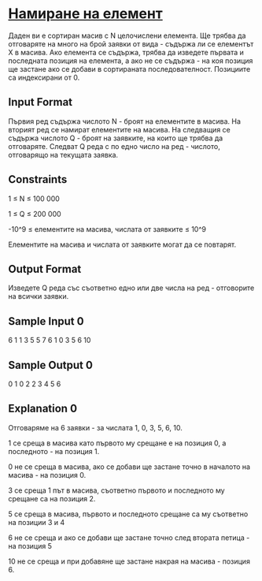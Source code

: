 # [Намиране на елемент](https://www.hackerrank.com/contests/sda-2019-2020-exam-2e3nr4rr/challenges/find-element-sda)

Даден ви е сортиран масив с N целочислени елемента. Ще трябва да отговаряте на много на брой заявки от вида - съдържа ли се елементът X в масива. Ако елемента се съдържа, трябва да изведете първата и последната позиция на елемента, а ако не се съдържа - на коя позиция ще застане ако се добави в сортираната последователност. Позициите са индексирани от 0.

## Input Format

Първия ред съдържа числото N - броят на елементите в масива. На вторият ред се намират елементите на масива. На следващия се съдържа числото Q - броят на заявките, на които ще трябва да отговаряте. Следват Q реда с по едно число на ред - числото, отговарящо на текущата заявка.

## Constraints

1 ≤ N ≤ 100 000

1 ≤ Q ≤ 200 000

-10^9 ≤ елементите на масива, числата от заявките ≤ 10^9

Елементите на масива и числата от заявките могат да се повтарят.

## Output Format

Изведете Q реда със съответно едно или две числа на ред - отговорите на всички заявки.

## Sample Input 0

6
1 1 3 5 5 7
6
1
0
3
5
6
10

## Sample Output 0

0 1
0
2 2
3 4
5
6

## Explanation 0

Отговаряме на 6 заявки - за числата 1, 0, 3, 5, 6, 10.

1 се среща в масива като първото му срещане е на позиция 0, а последното - на позиция 1.

0 не се среща в масива, ако се добави ще застане точно в началото на масива - на позиция 0.

3 се среща 1 път в масива, съответно първото и последното му срещане са на позиция 2.

5 се среща в масива, първото и последното срещане са му съответно на позиции 3 и 4

6 не се среща и ако се добави ще застане точно след втората петица - на позиция 5

10 не се среща и при добавяне ще застане накрая на масива - позиция 6.
